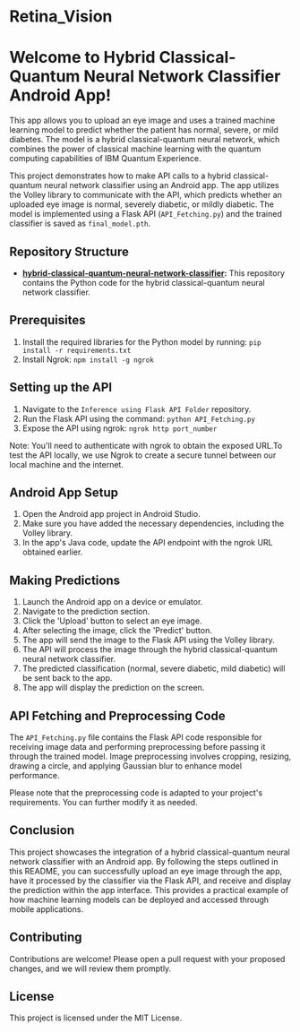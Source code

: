 # Retina_Vision
# Welcome to Hybrid Classical-Quantum Neural Network Classifier Android App!

This app allows you to upload an eye image and uses a trained machine learning model to predict whether the patient has normal, severe, or mild diabetes. The model is a hybrid classical-quantum neural network, which combines the power of classical machine learning with the quantum computing capabilities of IBM Quantum Experience.

This project demonstrates how to make API calls to a hybrid classical-quantum neural network classifier using an Android app. The app utilizes the Volley library to communicate with the API, which predicts whether an uploaded eye image is normal, severely diabetic, or mildly diabetic. The model is implemented using a Flask API (`API_Fetching.py`) and the trained classifier is saved as `final_model.pth`.

## Repository Structure

- **[hybrid-classical-quantum-neural-network-classifier](https://github.com/itstechaj/hybrid-classical-quantum-network-classifier):** This repository contains the Python code for the hybrid classical-quantum neural network classifier. 

## Prerequisites

1. Install the required libraries for the Python model by running: `pip install -r requirements.txt`
2. Install Ngrok: `npm install -g ngrok`

## Setting up the API

1. Navigate to the `Inference using Flask API Folder` repository.
2. Run the Flask API using the command: `python API_Fetching.py`
3. Expose the API using ngrok: `ngrok http port_number`

Note: You'll need to authenticate with ngrok to obtain the exposed URL.To test the API locally, we use Ngrok to create a secure tunnel between our local machine and the internet. 

## Android App Setup

1. Open the Android app project in Android Studio.
2. Make sure you have added the necessary dependencies, including the Volley library.
3. In the app's Java code, update the API endpoint with the ngrok URL obtained earlier.

## Making Predictions

1. Launch the Android app on a device or emulator.
2. Navigate to the prediction section.
3. Click the 'Upload' button to select an eye image.
4. After selecting the image, click the 'Predict' button.
5. The app will send the image to the Flask API using the Volley library.
6. The API will process the image through the hybrid classical-quantum neural network classifier.
7. The predicted classification (normal, severe diabetic, mild diabetic) will be sent back to the app.
8. The app will display the prediction on the screen.

## API Fetching and Preprocessing Code

The `API_Fetching.py` file contains the Flask API code responsible for receiving image data and performing preprocessing before passing it through the trained model. Image preprocessing involves cropping, resizing, drawing a circle, and applying Gaussian blur to enhance model performance.

Please note that the preprocessing code is adapted to your project's requirements. You can further modify it as needed.

## Conclusion

This project showcases the integration of a hybrid classical-quantum neural network classifier with an Android app. By following the steps outlined in this README, you can successfully upload an eye image through the app, have it processed by the classifier via the Flask API, and receive and display the prediction within the app interface. This provides a practical example of how machine learning models can be deployed and accessed through mobile applications.

## Contributing

Contributions are welcome! Please open a pull request with your proposed changes, and we will review them promptly.

## License
This project is licensed under the MIT License.

